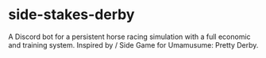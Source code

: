 # side-stakes-derby
A Discord bot for a persistent horse racing simulation with a full economic and training system. Inspired by / Side Game for Umamusume: Pretty Derby.
